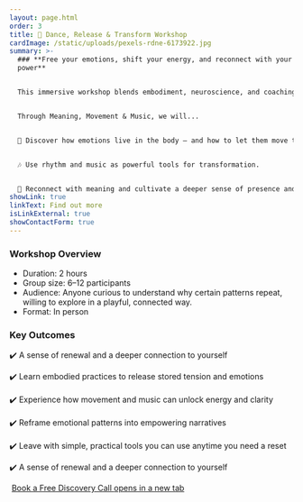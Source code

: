 ```yaml
---
layout: page.html
order: 3
title: 🌊 Dance, Release & Transform Workshop
cardImage: /static/uploads/pexels-rdne-6173922.jpg
summary: >-
  ### **Free your emotions, shift your energy, and reconnect with your inner
  power**


  This immersive workshop blends embodiment, neuroscience, and coaching to help you safely release emotional blocks and step into a lighter, more aligned version of yourself.


  Through Meaning, Movement & Music, we will...


  💫 Discover how emotions live in the body – and how to let them move through you. 


  🎶 Use rhythm and music as powerful tools for transformation. 


  🌱 Reconnect with meaning and cultivate a deeper sense of presence and freedom.
showLink: true
linkText: Find out more
isLinkExternal: true
showContactForm: true
---
```

### Workshop Overview

* Duration: 2 hours 
* Group size: 6–12 participants
* Audience: Anyone curious to understand why certain patterns repeat, willing to explore in a playful, connected way.
* Format: In person

### Key Outcomes

✔️ A sense of renewal and a deeper connection to yourself

✔️ Learn embodied practices to release stored tension and emotions \
\
✔️ Experience how movement and music can unlock energy and clarity \
\
✔️ Reframe emotional patterns into empowering narratives\
\
✔️ Leave with simple, practical tools you can use anytime you need a reset

✔️ A sense of renewal and a deeper connection to yourself

 <a href="https://claudiadecarlo.zohobookings.eu/#/240577000000038054" rel="noopener noreferrer" class="btn" target="_blank">Book a Free Discovery Call <span class="sr-only">opens in a new tab</span></a>
